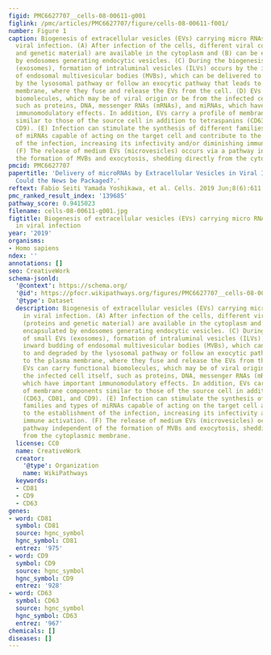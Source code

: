 ```yaml
---
figid: PMC6627707__cells-08-00611-g001
figlink: /pmc/articles/PMC6627707/figure/cells-08-00611-f001/
number: Figure 1
caption: Biogenesis of extracellular vesicles (EVs) carrying micro RNAs (miRNAs) in
  viral infection. (A) After infection of the cells, different viral components (proteins
  and genetic material) are available in the cytoplasm and (B) can be encapsulated
  by endosomes generating endocytic vesicles. (C) During the biogenesis of small EVs
  (exosomes), formation of intraluminal vesicles (ILVs) occurs by the inward budding
  of endosomal multivesicular bodies (MVBs), which can be delivered to and degraded
  by the lysosomal pathway or follow an exocytic pathway that leads to the plasma
  membrane, where they fuse and release the EVs from the cell. (D) EVs can carry functional
  biomolecules, which may be of viral origin or be from the infected cell itself,
  such as proteins, DNA, messenger RNAs (mRNAs), and miRNAs, which have important
  immunomodulatory effects. In addition, EVs carry a profile of membrane components
  similar to those of the source cell in addition to tetraspanins (CD63, CD81, and
  CD9). (E) Infection can stimulate the synthesis of different families and types
  of miRNAs capable of acting on the target cell and contribute to the establishment
  of the infection, increasing its infectivity and/or diminishing immune activation.
  (F) The release of medium EVs (microvesicles) occurs via a pathway independent of
  the formation of MVBs and exocytosis, shedding directly from the cytoplasmic membrane.
pmcid: PMC6627707
papertitle: 'Delivery of microRNAs by Extracellular Vesicles in Viral Infections:
  Could the News be Packaged?.'
reftext: Fabio Seiti Yamada Yoshikawa, et al. Cells. 2019 Jun;8(6):611.
pmc_ranked_result_index: '139685'
pathway_score: 0.9415023
filename: cells-08-00611-g001.jpg
figtitle: Biogenesis of extracellular vesicles (EVs) carrying micro RNAs (miRNAs)
  in viral infection
year: '2019'
organisms:
- Homo sapiens
ndex: ''
annotations: []
seo: CreativeWork
schema-jsonld:
  '@context': https://schema.org/
  '@id': https://pfocr.wikipathways.org/figures/PMC6627707__cells-08-00611-g001.html
  '@type': Dataset
  description: Biogenesis of extracellular vesicles (EVs) carrying micro RNAs (miRNAs)
    in viral infection. (A) After infection of the cells, different viral components
    (proteins and genetic material) are available in the cytoplasm and (B) can be
    encapsulated by endosomes generating endocytic vesicles. (C) During the biogenesis
    of small EVs (exosomes), formation of intraluminal vesicles (ILVs) occurs by the
    inward budding of endosomal multivesicular bodies (MVBs), which can be delivered
    to and degraded by the lysosomal pathway or follow an exocytic pathway that leads
    to the plasma membrane, where they fuse and release the EVs from the cell. (D)
    EVs can carry functional biomolecules, which may be of viral origin or be from
    the infected cell itself, such as proteins, DNA, messenger RNAs (mRNAs), and miRNAs,
    which have important immunomodulatory effects. In addition, EVs carry a profile
    of membrane components similar to those of the source cell in addition to tetraspanins
    (CD63, CD81, and CD9). (E) Infection can stimulate the synthesis of different
    families and types of miRNAs capable of acting on the target cell and contribute
    to the establishment of the infection, increasing its infectivity and/or diminishing
    immune activation. (F) The release of medium EVs (microvesicles) occurs via a
    pathway independent of the formation of MVBs and exocytosis, shedding directly
    from the cytoplasmic membrane.
  license: CC0
  name: CreativeWork
  creator:
    '@type': Organization
    name: WikiPathways
  keywords:
  - CD81
  - CD9
  - CD63
genes:
- word: CD81
  symbol: CD81
  source: hgnc_symbol
  hgnc_symbol: CD81
  entrez: '975'
- word: CD9
  symbol: CD9
  source: hgnc_symbol
  hgnc_symbol: CD9
  entrez: '928'
- word: CD63
  symbol: CD63
  source: hgnc_symbol
  hgnc_symbol: CD63
  entrez: '967'
chemicals: []
diseases: []
---
```

